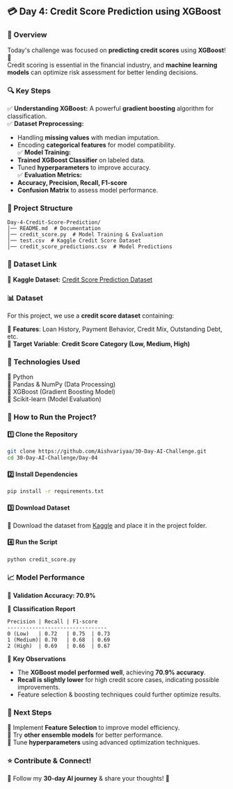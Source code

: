 ## 💳 Day 4: Credit Score Prediction using XGBoost  

### 📌 Overview  
Today's challenge was focused on **predicting credit scores** using **XGBoost**! 🏦  
Credit scoring is essential in the financial industry, and **machine learning models** can optimize risk assessment for better lending decisions.  

### 🔍 Key Steps  
✅ **Understanding XGBoost:** A powerful **gradient boosting** algorithm for classification.  
✅ **Dataset Preprocessing:**  
   - Handling **missing values** with median imputation.  
   - Encoding **categorical features** for model compatibility.  
✅ **Model Training:**  
   - **Trained XGBoost Classifier** on labeled data.  
   - Tuned **hyperparameters** to improve accuracy.  
✅ **Evaluation Metrics:**  
   - **Accuracy, Precision, Recall, F1-score**  
   - **Confusion Matrix** to assess model performance.  

### 📂 Project Structure  
```
Day-4-Credit-Score-Prediction/
│── README.md  # Documentation  
│── credit_score.py  # Model Training & Evaluation  
│── test.csv  # Kaggle Credit Score Dataset  
│── credit_score_predictions.csv  # Model Predictions  
```

### 🔗 Dataset Link  
📌 **Kaggle Dataset:** [Credit Score Prediction Dataset](https://www.kaggle.com/datasets/abhishekhere/credit-score)   

### 📊 Dataset  
For this project, we use a **credit score dataset** containing:  

📌 **Features**: Loan History, Payment Behavior, Credit Mix, Outstanding Debt, etc.  
🎯 **Target Variable**: **Credit Score Category (Low, Medium, High)**  

### 🔧 Technologies Used  
🔹 Python  
🔹 Pandas & NumPy (Data Processing)  
🔹 XGBoost (Gradient Boosting Model)  
🔹 Scikit-learn (Model Evaluation)  

### 📜 How to Run the Project?  
#### 1️⃣ Clone the Repository  
```bash
git clone https://github.com/Aishvariyaa/30-Day-AI-Challenge.git
cd 30-Day-AI-Challenge/Day-04
```

#### 2️⃣ Install Dependencies  
```bash
pip install -r requirements.txt
```

#### 3️⃣ Download Dataset  
📌 Download the dataset from [Kaggle](https://www.kaggle.com/datasets/abhishekhere/credit-score)  and place it in the project folder.  

#### 4️⃣ Run the Script  
```bash
python credit_score.py
```

### 📈 Model Performance  
📌 **Validation Accuracy: 70.9%**  

📌 **Classification Report**  
```
Precision | Recall | F1-score  
--------------------------------  
0 (Low)   | 0.72   | 0.75  | 0.73  
1 (Medium)| 0.70   | 0.68  | 0.69  
2 (High)  | 0.69   | 0.66  | 0.67  
```
📌 **Key Observations**  
- The **XGBoost model performed well**, achieving **70.9% accuracy**.  
- **Recall is slightly lower** for high credit score cases, indicating possible improvements.  
- Feature selection & boosting techniques could further optimize results.  

### 📌 Next Steps  
🔹 Implement **Feature Selection** to improve model efficiency.  
🔹 Try **other ensemble models** for better performance.  
🔹 Tune **hyperparameters** using advanced optimization techniques.  

### ⭐ Contribute & Connect!  
📢 Follow my **30-day AI journey** & share your thoughts! 🚀  
